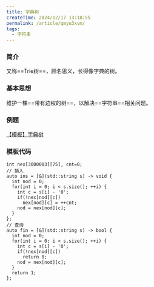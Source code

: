 ```yaml
---
title: 字典树
createTime: 2024/12/17 13:18:55
permalink: /article/qmyu3xvm/
tags:
  - 字符串
---
```


### 简介

又称==Trie树==，顾名思义，长得像字典的树。

### 基本思想

维护一棵==带有边权的树==，以解决==字符串==相关问题。

### 例题

[【模板】字典树](https://www.luogu.com.cn/problem/P8306)

### 模板代码

```cpp{7-9,17-19}
int nex[3000003][75], cnt=0;
// 插入
auto ins = [&](std::string s) -> void {
  int nod = 0;
  for(int i = 0; i < s.size(); ++i) {
    int c = s[i] - '0';
    if(!nex[nod][c]) 
      nex[nod][c] = ++cnt;
    nod = nex[nod][c];
  }
};
// 查询
auto fin = [&](std::string s) -> bool {
  int nod = 0;
  for(int i = 0; i < s.size(); ++i) {
    int c = s[i] - '0';
    if(!nex[nod][c]) 
      return 0;
    nod = nex[nod][c];
  }
  return 1;
};
```
